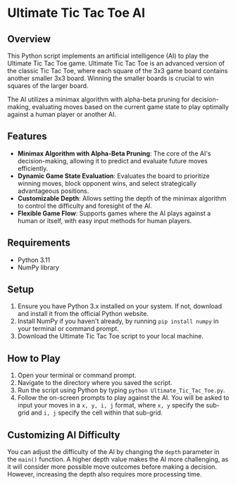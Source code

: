 # Ultimate Tic Tac Toe AI

## Overview

This Python script implements an artificial intelligence (AI) to play the Ultimate Tic Tac Toe game. Ultimate Tic Tac Toe is an advanced version of the classic Tic Tac Toe, where each square of the 3x3 game board contains another smaller 3x3 board. Winning the smaller boards is crucial to win squares of the larger board.

The AI utilizes a minimax algorithm with alpha-beta pruning for decision-making, evaluating moves based on the current game state to play optimally against a human player or another AI.

## Features

- **Minimax Algorithm with Alpha-Beta Pruning**: The core of the AI's decision-making, allowing it to predict and evaluate future moves efficiently.
- **Dynamic Game State Evaluation**: Evaluates the board to prioritize winning moves, block opponent wins, and select strategically advantageous positions.
- **Customizable Depth**: Allows setting the depth of the minimax algorithm to control the difficulty and foresight of the AI.
- **Flexible Game Flow**: Supports games where the AI plays against a human or itself, with easy input methods for human players.

## Requirements

- Python 3.11
- NumPy library

## Setup

1. Ensure you have Python 3.x installed on your system. If not, download and install it from the official Python website.
2. Install NumPy if you haven't already, by running `pip install numpy` in your terminal or command prompt.
3. Download the Ultimate Tic Tac Toe script to your local machine.

## How to Play

1. Open your terminal or command prompt.
2. Navigate to the directory where you saved the script.
3. Run the script using Python by typing `python Ultimate_Tic_Tac_Toe.py`.
4. Follow the on-screen prompts to play against the AI. You will be asked to input your moves in a `x, y, i, j` format, where `x, y` specify the sub-grid and `i, j` specify the cell within that sub-grid.

## Customizing AI Difficulty

You can adjust the difficulty of the AI by changing the `depth` parameter in the `main()` function. A higher depth value makes the AI more challenging, as it will consider more possible move outcomes before making a decision. However, increasing the depth also requires more processing time.
